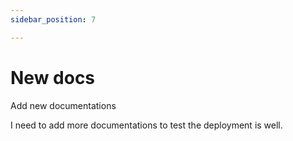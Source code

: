 ```yaml
---
sidebar_position: 7

---
```


# New docs

Add new documentations

I need to add more documentations to test the deployment is well.